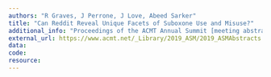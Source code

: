 ```yaml
---
authors: "R Graves, J Perrone, J Love, Abeed Sarker"
title: "Can Reddit Reveal Unique Facets of Suboxone Use and Misuse?"
additional_info: "Proceedings of the ACMT Annual Summit [meeting abstract]. 2019. San Francisco, USA. DOI: 10.1007/s13181-019-00699-x."
external_url: https://www.acmt.net/_Library/2019_ASM/2019_ASMAbstracts.pdf
data:
code:
resource:
---
```

